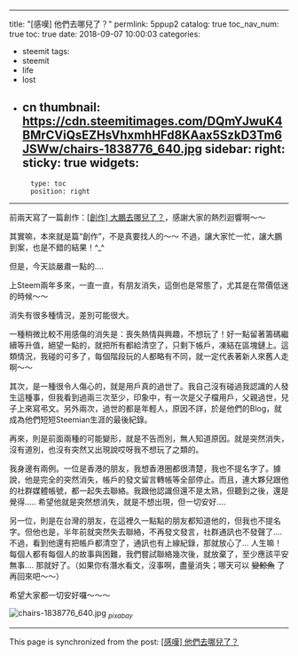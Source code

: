
---
title: "[感嘆] 他們去哪兒了？"
permlink: 5ppup2
catalog: true
toc_nav_num: true
toc: true
date: 2018-09-07 10:00:03
categories:
- steemit
tags:
- steemit
- life
- lost
- cn
thumbnail: https://cdn.steemitimages.com/DQmYJwuK4BMrCViQsEZHsVhxmhHFd8KAax5SzkD3Tm6JSWw/chairs-1838776_640.jpg
sidebar:
    right:
        sticky: true
widgets:
    -
        type: toc
        position: right
---


前兩天寫了一篇創作：[[創作] 大鵬去哪兒了？](https://steemit.com/creation/@deanliu/hsyha)，感謝大家的熱烈迴響啊～～

其實嘛，本來就是篇“創作”，不是真要找人的～～ 不過，讓大家忙一忙，讓大鵬到案，也是不錯的結果！^_^

但是，今天談嚴肅一點的.... 

上Steem兩年多來，一直一直，有朋友消失，這倒也是常態了，尤其是在幣價低迷的時候～～

消失有很多種情況，差別可能很大。

一種稍微比較不用感傷的消失是：喪失熱情與興趣，不想玩了！好一點留著籌碼繼續等升值，絕望一點的，就把所有都給清空了，只剩下帳戶，凍結在區塊鏈上。這類情況，我碰的可多了，每個階段玩的人都略有不同，就一定代表著新人來舊人走啊～～

其次，是一種很令人傷心的，就是用戶真的過世了。我自己沒有碰過我認識的人發生這種事，但我看到過兩三次至少，印象中，有一次是父子檔用戶，父親過世，兒子上來寫弔文。另外兩次，過世的都是年輕人，原因不詳，於是他們的Blog，就成為他們短短Steemian生涯的最後紀錄。

再來，則是前面兩種的可能變形，就是不告而別，無人知道原因。就是突然消失，沒有道別，也沒有突然又出現說哎呀我不想玩了之類的。

我身邊有兩例。一位是香港的朋友，我想香港圈都很清楚，我也不提名字了。據說，他是完全的突然消失，帳戶的發文留言轉帳等全部停止。而且，連大夥兒跟他的社群媒體帳號，都一起失去聯絡。我跟他認識但還不是太熟，但聽到之後，還是覺得.....  希望他就是突然想消失，就是不想出現，但一切安好....

另一位，則是在台灣的朋友，在這裡久一點點的朋友都知道他的，但我也不提名字。但他也是，半年前就突然失去聯絡，不再發文發言，社群通訊也不發聲了.... 不過，看到他還有把帳戶都清空了，通訊也有上線紀錄，那就放心了... 人生嘛！每個人都有每個人的故事與困難，我們嘗試聯絡幾次後，就放棄了，至少應該平安無事.... 那就好了。（如果你有潛水看文，沒事啊，盡量消失；哪天可以 <del>變鯨魚</del> 了再回來吧～～）

希望大家都一切安好囉～～～

![chairs-1838776_640.jpg](https://cdn.steemitimages.com/DQmYJwuK4BMrCViQsEZHsVhxmhHFd8KAax5SzkD3Tm6JSWw/chairs-1838776_640.jpg)
<sub>*pixabay*</sub>

- - -

This page is synchronized from the post: [[感嘆] 他們去哪兒了？](https://steemit.com/@deanliu/5ppup2)
